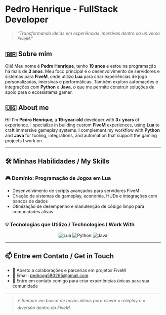 # Pedro Henrique \- FullStack Developer

> _"Transformando ideias em experiências imersivas dentro do universo FiveM."_

## 🇧🇷 Sobre mim
Olá! Meu nome é **Pedro Henrique**, tenho **19 anos** e estou na programação há mais de **3 anos**. Meu foco principal é o desenvolvimento de servidores e sistemas para **FiveM**, onde utilizo **Lua** para criar experiências de jogo personalizadas, imersivas e performáticas. Também exploro automações e integrações com **Python** e **Java**, o que me permite construir soluções de apoio para o ecossistema gamer.

## 🇺🇸 About me
Hi! I'm **Pedro Henrique**, a **19-year-old** developer with **3+ years** of experience. I specialize in building custom **FiveM** experiences, using **Lua** to craft immersive gameplay systems. I complement my workflow with **Python** and **Java** for tooling, integrations, and automation that support the gaming projects I work on.

---

## 🛠️ Minhas Habilidades / My Skills

### 🎮 Domínio: Programação de Jogos em Lua
- Desenvolvimento de scripts avançados para servidores FiveM
- Criação de sistemas de gameplay, economia, HUDs e integrações com bancos de dados
- Otimização de desempenho e manutenção de código limpo para comunidades ativas

### 💡 Tecnologias que Utilizo / Technologies I Work With
<p align="center">
  <img src="https://img.shields.io/badge/Lua-%2300007C.svg?style=for-the-badge&logo=lua&logoColor=white" alt="Lua" />
  <img src="https://img.shields.io/badge/Python-14354C?style=for-the-badge&logo=python&logoColor=white" alt="Python" />
  <img src="https://img.shields.io/badge/Java-ED8B00?style=for-the-badge&logo=openjdk&logoColor=white" alt="Java" />
</p>

---

## 📫 Entre em Contato / Get in Touch
- 💬 Aberto a colaborações e parcerias em projetos FiveM
- 📧 Email: [pedrogg580265@gmail.com](mailto:pedrogg580265@gmail.com)
- 📧 Entre em contato comigo para criar experiências únicas para sua comunidade

---

> ⚡ _Sempre em busca de novas ideias para elevar o roleplay e a diversão dentro do FiveM._
